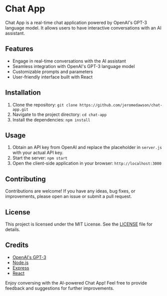 # Chat App

Chat App is a real-time chat application powered by OpenAI's GPT-3 language model. It allows users to have interactive conversations with an AI assistant.

## Features

- Engage in real-time conversations with the AI assistant
- Seamless integration with OpenAI's GPT-3 language model
- Customizable prompts and parameters
- User-friendly interface built with React

## Installation

1. Clone the repository: `git clone https://github.com/jeromedawson/chat-app.git`
2. Navigate to the project directory: `cd chat-app`
3. Install the dependencies: `npm install`

## Usage

1. Obtain an API key from OpenAI and replace the placeholder in `server.js` with your actual API key.
2. Start the server: `npm start`
3. Open the client-side application in your browser: `http://localhost:3000`

## Contributing

Contributions are welcome! If you have any ideas, bug fixes, or improvements, please open an issue or submit a pull request.

## License

This project is licensed under the MIT License. See the [LICENSE](LICENSE) file for details.

## Credits

- [OpenAI's GPT-3](https://openai.com)
- [Node.js](https://nodejs.org)
- [Express](https://expressjs.com)
- [React](https://reactjs.org)

Enjoy conversing with the AI-powered Chat App! Feel free to provide feedback and suggestions for further improvements.
